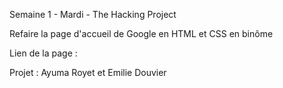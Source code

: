 Semaine 1 - Mardi - The Hacking Project

Refaire la page d'accueil de Google en HTML et CSS en binôme

Lien de la page : 

Projet : Ayuma Royet et Emilie Douvier 
